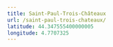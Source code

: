 ```yaml
---
title: Saint-Paul-Trois-Châteaux
url: /saint-paul-trois-chateaux/
latitude: 44.347555400000005
longitude: 4.7707325
---
```

